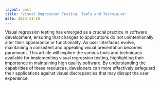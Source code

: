 ```yaml
---
layout: post
title: "Visual Regression Testing: Tools and Techniques"
date: 2023-11-20
---
```


Visual regression testing has emerged as a crucial practice in software development, ensuring that changes to applications do not unintentionally alter their appearance or functionality. As user interfaces evolve, maintaining a consistent and appealing visual presentation becomes paramount. This article will explore the various tools and techniques available for implementing visual regression testing, highlighting their importance in maintaining high quality software. By understanding the capabilities of these resources, developers can more effectively safeguard their applications against visual discrepancies that may disrupt the user experience.
